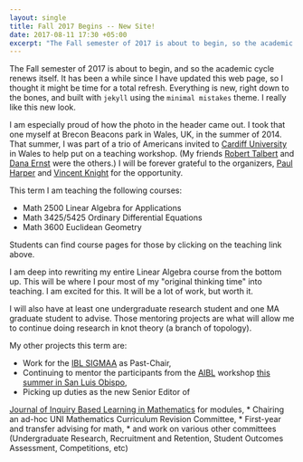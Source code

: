 ```yaml
---
layout: single
title: Fall 2017 Begins -- New Site!
date: 2017-08-11 17:30 +05:00
excerpt: "The Fall semester of 2017 is about to begin, so the academic cycle renews itself."
---
```


The Fall semester of 2017 is about to begin, and so the academic cycle renews
itself. It has been a while since I have updated this web page, so I thought
it might be time for a total refresh. Everything is new, right down to the
bones, and built with <code>jekyll</code> using the <code>minimal mistakes</code> theme. I really like this new look.

I am especially proud of how the photo in the header came out. I took that one
myself at Brecon Beacons park in Wales, UK, in the summer of 2014. That
summer, I was part of a trio of Americans invited to
<a href="https://www.cardiff.ac.uk">Cardiff University</a> in Wales
to help put on a teaching workshop. (My friends <a href="https://roberttalbert.org">Robert Talbert</a> and <a href="https://dcernst.github.io">Dana Ernst</a> were the others.) I will be
forever grateful to the organizers,
<a href="http://www.profpaulharper.com">Paul Harper</a>
and <a href="http://vknight.org">Vincent Knight</a> for the opportunity.

This term I am teaching the following courses:

 * Math 2500 Linear Algebra for Applications
 * Math 3425/5425 Ordinary Differential Equations
 * Math 3600 Euclidean Geometry

Students can find course pages for those by clicking on the teaching link above.


I am deep into rewriting my entire Linear Algebra course from the bottom up.
This will be where I pour most of my "original thinking time" into teaching. I
am excited for this. It will be a lot of work, but worth it.

I will also have at least one undergraduate research student and one MA graduate
student to advise. Those mentoring projects are what will allow me to continue
doing research in knot theory (a branch of topology).

My other projects this term are:

  * Work for the <a href="http://sigmaa.maa.org/ibl/">IBL SIGMAA</a> as Past-Chair,
  * Continuing to mentor the participants from the
  <a href="http://www.inquirybasedlearning.org">AIBL</a> workshop
  <a href="http://www.inquirybasedlearning.org/workshops/#/cpworkshop/">this summer in San Luis Obispo</a>,
  * Picking up duties as the new Senior Editor of
  <a href="http://jiblm.org">
  Journal of Inquiry Based Learning in Mathematics</a> for modules,
  * Chairing an ad-hoc UNI Mathematics Curriculum Revision Committee,
  * First-year and transfer advising for math,
  * and work on various other committees (Undergraduate Research, Recruitment and Retention, Student Outcomes Assessment, Competitions, etc)
